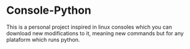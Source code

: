 # Console-Python
This is a personal project inspired in linux consoles which you can download new modifications to it, meaning new commands but for any plataform which runs python.
